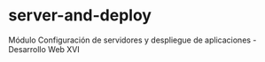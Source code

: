 # server-and-deploy
Módulo Configuración de servidores y despliegue de aplicaciones - Desarrollo Web XVI
